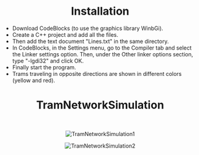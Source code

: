 
<div align="center">

# Installation
  
</div>

- Download CodeBlocks (to use the graphics library WinbGi).
- Create a C++ project and add all the files.    
- Then add the text document "Lines.txt" in the same directory. 
- In CodeBlocks, in the Settings menu, go to the Compiler tab and select the Linker settings option. Then, under the Other linker options section, type "-lgdi32" and      click OK.
- Finally start the program.    
- Trams traveling in opposite directions are shown in different colors (yellow and red).  

<div align="center">

# TramNetworkSimulation
  
<br/>
  
![TramNetworkSimulation1](https://user-images.githubusercontent.com/120946916/233862425-80805603-8997-4d95-8dc4-0b8cc307929d.png)

![TramNetworkSimulation2](https://user-images.githubusercontent.com/120946916/233862433-c5f10739-97cb-4130-bfad-c48509bec4c9.png)

</div>


